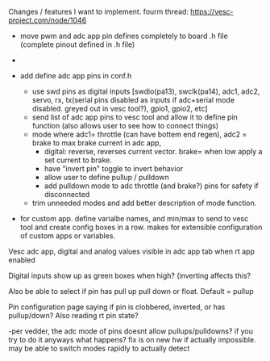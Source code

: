 Changes / features I want to implement.
fourm thread:
https://vesc-project.com/node/1046


- move pwm and adc app pin defines completely to board .h file (complete pinout defined in .h file)
- 
- add define adc app pins in conf.h
    - use swd pins as digital inputs  [swdio(pa13), swclk(pa14), adc1, adc2, servo,
        rx, tx(serial pins disabled as inputs if adc+serial mode disabled. greyed out in vesc tool?), gpio1, gpio2, etc]
    - send list of adc app pins to vesc tool and allow it to define pin function (also allows user to see how to connect things)
    - mode where adc1= throttle (can have bottem end regen), adc2 = brake to max brake current in adc app,
        - digital: reverse, reverses current vector.  brake= when low apply a set current to brake.
        - have "invert pin" toggle to invert behavior
        - allow user to define pullup / pulldown
        - add pulldown mode to adc throttle (and brake?) pins for safety if disconnected
    - trim unneeded modes and add better description of mode function.

- for custom app. define varialbe names, and min/max to send to vesc tool and create config boxes in a row. makes for extensible configuration of custom apps or variables.



Vesc adc app, digital and analog values visible in adc app tab when rt app enabled

Digital inputs show up as green boxes when high?  (inverting affects this?

Also be able to select if pin has pull up pull down or float. Default = pullup

Pin configuration page saying if pin is clobbered, inverted, or has pullup/down? Also reading rt pin state? 

-per vedder, the adc mode of pins doesnt allow pullups/pulldowns? if you try to do it anyways what happens? fix is on new hw if actually impossible. may be able to switch modes rapidly to actually detect 